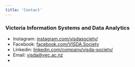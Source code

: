 ```yaml
---
title: 'Contact'
---
```

### Victoria Information Systems and Data Analytics
- Instagram: [instagram.com/visdasociety/](https://www.instagram.com/visdasociety/)
- Facebook: [facebook.com/VISDA.Society](https://www.facebook.com/VISDA.Society)
- Linkedin: [linkedin.com/company/visda-society/](https://www.linkedin.com/company/visda-society/)
- Email: visda@vec.ac.nz
- 

